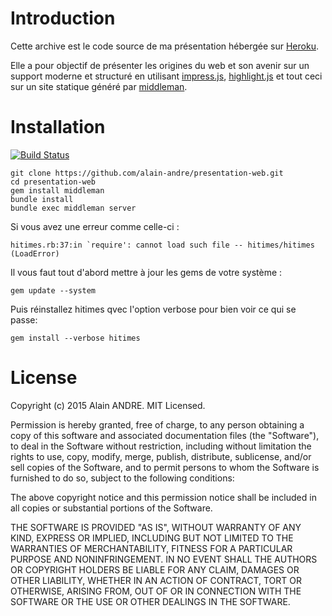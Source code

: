 # Introduction
Cette archive est le code source de ma présentation hébergée sur [Heroku]().

Elle a pour objectif de présenter les origines du web et son avenir sur un support moderne et structuré en utilisant [impress.js](https://github.com/bartaz/impress.js), [highlight.js](https://github.com/isagalaev/highlight.js) et tout ceci sur un site statique généré par [middleman](https://github.com/middleman/middleman).

# Installation

[![Build Status](https://secure.travis-ci.org/alain-andre/presentation-web.png)](http://travis-ci.org/alain-andre/presentation-web)

```
git clone https://github.com/alain-andre/presentation-web.git
cd presentation-web
gem install middleman
bundle install
bundle exec middleman server
```

Si vous avez une erreur comme celle-ci :

```hitimes.rb:37:in `require': cannot load such file -- hitimes/hitimes (LoadError)```

Il vous faut tout d'abord mettre à jour les gems de votre système :

```gem update --system```

Puis réinstallez hitimes qvec l'option verbose pour bien voir ce qui se passe:

```gem install --verbose hitimes```

# License

Copyright (c) 2015 Alain ANDRE. MIT Licensed.

Permission is hereby granted, free of charge, to any person obtaining a copy of this software and associated documentation files (the "Software"), to deal in the Software without restriction, including without limitation the rights to use, copy, modify, merge, publish, distribute, sublicense, and/or sell copies of the Software, and to permit persons to whom the Software is furnished to do so, subject to the following conditions:

The above copyright notice and this permission notice shall be included in all copies or substantial portions of the Software.

THE SOFTWARE IS PROVIDED "AS IS", WITHOUT WARRANTY OF ANY KIND, EXPRESS OR IMPLIED, INCLUDING BUT NOT LIMITED TO THE WARRANTIES OF MERCHANTABILITY, FITNESS FOR A PARTICULAR PURPOSE AND NONINFRINGEMENT. IN NO EVENT SHALL THE AUTHORS OR COPYRIGHT HOLDERS BE LIABLE FOR ANY CLAIM, DAMAGES OR OTHER LIABILITY, WHETHER IN AN ACTION OF CONTRACT, TORT OR OTHERWISE, ARISING FROM, OUT OF OR IN CONNECTION WITH THE SOFTWARE OR THE USE OR OTHER DEALINGS IN THE SOFTWARE.
